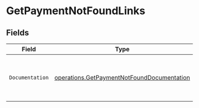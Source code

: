 # GetPaymentNotFoundLinks


## Fields

| Field                                                                                                    | Type                                                                                                     | Required                                                                                                 | Description                                                                                              |
| -------------------------------------------------------------------------------------------------------- | -------------------------------------------------------------------------------------------------------- | -------------------------------------------------------------------------------------------------------- | -------------------------------------------------------------------------------------------------------- |
| `Documentation`                                                                                          | [operations.GetPaymentNotFoundDocumentation](../../models/operations/getpaymentnotfounddocumentation.md) | :heavy_check_mark:                                                                                       | The URL to the generic Mollie API error handling guide.                                                  |